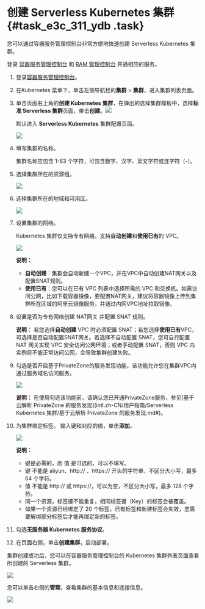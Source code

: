 # 创建 Serverless Kubernetes 集群 {#task_e3c_311_ydb .task}

您可以通过容器服务管理控制台非常方便地快速创建 Serverless Kubernetes 集群。

登录 [容器服务管理控制台](https://cs.console.aliyun.com/) 和 [RAM 管理控制台](https://ram.console.aliyun.com/) 开通相应的服务。

1.  登录[容器服务管理控制台](https://cs.console.aliyun.com)。
2.  在Kubernetes 菜单下，单击左侧导航栏的**集群** \> **集群**，进入集群列表页面。
3.  单击页面右上角的**创建 Kubernetes 集群**，在弹出的选择集群模板中，选择**标准 Serverless 集群**页面，单击**创建**。![](http://static-aliyun-doc.oss-cn-hangzhou.aliyuncs.com/assets/img/16481/156108822749845_zh-CN.png)

 

    默认进入 **Serverless Kubernetes** 集群配置页面。

    ![](http://static-aliyun-doc.oss-cn-hangzhou.aliyuncs.com/assets/img/16481/156108822849846_zh-CN.png)

4.  填写集群的名称。 

    集群名称应包含 1-63 个字符，可包含数字、汉字、英文字符或连字符（-）。

5.  选择集群所在的资源组。 

    ![](http://static-aliyun-doc.oss-cn-hangzhou.aliyuncs.com/assets/img/16481/156108822849848_zh-CN.png)

6.  选择集群所在的地域和可用区。 

    ![](http://static-aliyun-doc.oss-cn-hangzhou.aliyuncs.com/assets/img/16481/156108822849849_zh-CN.png)

7.  设置集群的网络。 

    Kubernetes 集群仅支持专有网络。支持**自动创建**和**使用已有**的 VPC。

    ![](http://static-aliyun-doc.oss-cn-hangzhou.aliyuncs.com/assets/img/16481/156108822849850_zh-CN.png)

    **说明：** 

    -   **自动创建**：集群会自动新建一个VPC，并在VPC中自动创建NAT网关以及配置SNAT规则。
    -   **使用已有**：您可以在已有 VPC 列表中选择所需的 VPC 和交换机。如需访问公网，比如下载容器镜像，要配置NAT网关，建议将容器镜像上传到集群所在区域的阿里云镜像服务，并通过内网VPC地址拉取镜像。
8.  设置是否为专有网络创建 NAT网关 并配置 SNAT 规则。 

    **说明：** 若您选择**自动创建** VPC 时必须配置 SNAT；若您选择**使用已有**VPC，可选择是否自动配置SNAT网关。若选择不自动配置 SNAT，您可自行配置NAT 网关实现 VPC 安全访问公网环境；或者手动配置 SNAT，否则 VPC 内实例将不能正常访问公网，会导致集群创建失败。

9.  勾选是否开启基于PrivateZone的服务发现功能，该功能允许您在集群VPC内通过服务域名访问服务。 

    ![](http://static-aliyun-doc.oss-cn-hangzhou.aliyuncs.com/assets/img/16481/156108822849851_zh-CN.png)

    **说明：** 在使用勾选该功能前，请确认您已开通PrivateZone服务，参见[基于云解析 PrivateZone 的服务发现](intl.zh-CN/用户指南/Serverless Kubernetes 集群/基于云解析 PrivateZone 的服务发现.md#)。

10. 为集群绑定标签。 输入键和对应的值，单击**添加**。

    ![](http://static-aliyun-doc.oss-cn-hangzhou.aliyuncs.com/assets/img/16481/156108822849852_zh-CN.png)

    **说明：** 

    -   键是必需的，而 值 是可选的，可以不填写。
    -   键 不能是 aliyun、http:// 、https:// 开头的字符串，不区分大小写，最多 64 个字符。
    -   值 不能是 http:// 或 https://，可以为空，不区分大小写，最多 128 个字符。
    -   同一个资源，标签键不能重复，相同标签键（Key）的标签会被覆盖。
    -   如果一个资源已经绑定了 20 个标签，已有标签和新建标签会失效，您需要解绑部分标签后才能再绑定新的标签。
11. 勾选**无服务器 Kubernetes 服务协议**。
12. 在页面右侧，单击**创建集群**，启动部署。

集群创建成功后，您可以在容器服务管理控制台的 Kubernetes 集群列表页面查看所创建的 Serverless 集群。

![](http://static-aliyun-doc.oss-cn-hangzhou.aliyuncs.com/assets/img/16481/156108822810238_zh-CN.png)

您可以单击右侧的**管理**，查看集群的基本信息和连接信息。

![](http://static-aliyun-doc.oss-cn-hangzhou.aliyuncs.com/assets/img/16481/156108822810239_zh-CN.png)

